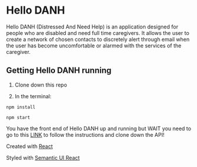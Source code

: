 # Hello DANH

Hello DANH (Distressed And Need Help) is an application designed for people who are disabled and need full time caregivers. It allows the user to create a network of chosen contacts to discretely alert through email when the user has become uncomfortable or alarmed with the services of the caregiver.

## Getting Hello DANH running

1. Clone down this repo

2. In the terminal:

`npm install`

`npm start`

You have the front end of Hello DANH up and running but WAIT you need to go to this [LINK](httpss://github.com/KrystalGates/helloDanhApi) to follow the instructions and clone down the API!

Created with [React](httpss://reactjs.org/)

Styled with [Semantic UI React](httpss://react.semantic-ui.com/)